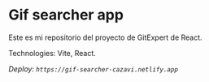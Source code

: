 # Gif searcher app

Este es mi repositorio del proyecto de GitExpert de React.

Technologies: Vite, React.

 _Deploy: `https://gif-searcher-cazavi.netlify.app`_
